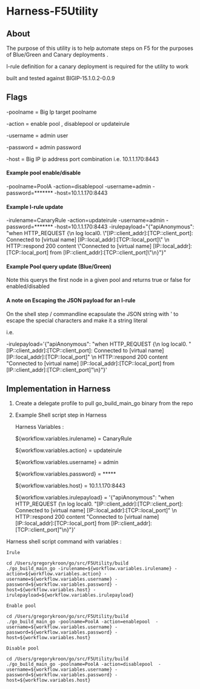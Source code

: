 # Harness-F5Utility


## About

The purpose of this utility is to help automate steps on F5 for the purposes
of Blue/Green and Canary deployments .

I-rule definition for a canary deployment is required for the utility to work 

built and tested against BIGIP-15.1.0.2-0.0.9

## Flags

-poolname = Big Ip target poolname

-action = enable pool , disablepool or updateirule

-username = admin user

-password = admin password

-host = Big IP ip address port combination i.e. 10.1.1.170:8443

#### Example pool enable/disable 

-poolname=PoolA -action=disablepool -username=admin -password=******* -host=10.1.1.170:8443

#### Example I-rule update 

-irulename=CanaryRule -action=updateirule -username=admin -password=******* -host=10.1.1.170:8443 -irulepayload="{\"apiAnonymous\": \"when HTTP_REQUEST {\n    log local0. \\"[IP::client_addr]:[TCP::client_port]: Connected to [virtual name] [IP::local_addr]:[TCP::local_port]\\" \n   HTTP::respond 200 content \\"Connected to [virtual name] [IP::local_addr]:[TCP::local_port] from [IP::client_addr]:[TCP::client_port]\\"\n}\"}"

#### Example Pool query update (Blue/Green)

Note this querys the first node in a given pool and returns true or false for enabled/disabled 



#### A note on Escaping the JSON payload for an I-rule

On the shell step / commandline ecapsulate the JSON string with ' to escape the special characters and make it a string literal

i.e.

-irulepayload='{"apiAnonymous": "when HTTP_REQUEST {\n    log local0. \"[IP::client_addr]:[TCP::client_port]: Connected to [virtual name] [IP::local_addr]:[TCP::local_port]\" \n   HTTP::respond 200 content \"Connected to [virtual name] [IP::local_addr]:[TCP::local_port] from [IP::client_addr]:[TCP::client_port]\"\n}"}'


## Implementation in Harness

1. Create a delegate profile to pull go_build_main_go binary from the repo


2. Example Shell script step in Harness

    Harness Variables :

    ${workflow.variables.irulename} = CanaryRule

    ${workflow.variables.action} = updateirule

    ${workflow.variables.username} = admin

    ${workflow.variables.password} = *****

    ${workflow.variables.host} = 10.1.1.170:8443

    ${workflow.variables.irulepayload} = '{"apiAnonymous": "when HTTP_REQUEST {\n    log local0. \"[IP::client_addr]:[TCP::client_port]: Connected to [virtual name] [IP::local_addr]:[TCP::local_port]\" \n   HTTP::respond 200 content \"Connected to [virtual name] [IP::local_addr]:[TCP::local_port] from [IP::client_addr]:[TCP::client_port]\"\n}"}'

Harness shell script command with variables :

    Irule 

    cd /Users/gregorykroon/go/src/F5Utility/build
    ./go_build_main_go -irulename=${workflow.variables.irulename} -action=${workflow.variables.action} -username=${workflow.variables.username} -password=${workflow.variables.password} -host=${workflow.variables.host} -irulepayload=${workflow.variables.irulepayload}

    Enable pool

    cd /Users/gregorykroon/go/src/F5Utility/build
    ./go_build_main_go -poolname=PoolA -action=enablepool  -username=${workflow.variables.username} -password=${workflow.variables.password} -host=${workflow.variables.host}

    Disable pool

    cd /Users/gregorykroon/go/src/F5Utility/build
    ./go_build_main_go -poolname=PoolA -action=disablepool  -username=${workflow.variables.username} -password=${workflow.variables.password} -host=${workflow.variables.host}
